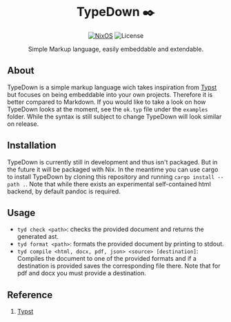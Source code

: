 <div align=center>

# TypeDown ✒️

 [![NixOS](https://img.shields.io/badge/Flakes-Nix-informational.svg?logo=nixos&style=for-the-badge)](https://nixos.org) ![License](https://img.shields.io/github/license/mordragt/type-down?style=for-the-badge) 

Simple Markup language, easily embeddable and extendable.

</div>

## About

TypeDown is a simple markup language wich takes inspiration from [Typst](https://typst.app/)
but focuses on being embeddable into your own projects.
Therefore it is better compared to Markdown.
If you would like to take a look on how TypeDown looks at the moment, see the `ok.typ` file under the `examples` folder.
While the syntax is still subject to change TypeDown will look similar on release.

## Installation

TypeDown is currently still in development and thus isn't packaged.
But in the future it will be packaged with Nix.
In the meantime you can use cargo to install TypeDown by cloning
this repository and running `cargo install --path .`.
Note that while there exists an experimental self-contained html backend,
by default pandoc is required.

## Usage

- `tyd check <path>`: checks the provided document and returns the generated ast.
- `tyd format <path>`: formats the provided document by printing to stdout.
- `tyd compile <html, docx, pdf, json> <source> [destination]`: Compiles the document to one of the provided formats and if a destination is provided saves the corresponding file there. Note that for pdf and docx you must provide a destination.

## Reference

1. [Typst](https://typst.app/)